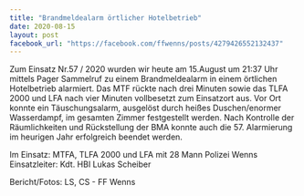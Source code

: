 ```yaml
---
title: "Brandmeldealarm örtlicher Hotelbetrieb"
date: 2020-08-15
layout: post
facebook_url: "https://facebook.com/ffwenns/posts/4279426552132437"
---
```


Zum Einsatz Nr.57 / 2020 wurden wir heute am 15.August um 21:37 Uhr mittels Pager Sammelruf zu einem Brandmeldealarm in einem örtlichen Hotelbetrieb alarmiert. Das MTF rückte nach drei Minuten sowie das TLFA 2000 und LFA nach vier Minuten vollbesetzt zum Einsatzort aus. Vor Ort konnte ein Täuschungsalarm, ausgelöst durch heißes Duschen/enormer Wasserdampf, im gesamten Zimmer festgestellt werden. Nach Kontrolle der Räumlichkeiten und Rückstellung der BMA konnte auch die 57. Alarmierung im heurigen Jahr erfolgreich beendet werden.

Im Einsatz:
MTFA, TLFA 2000 und LFA mit 28 Mann 
Polizei Wenns 
Einsatzleiter: Kdt. HBI Lukas Scheiber 

Bericht/Fotos: LS, CS - FF Wenns